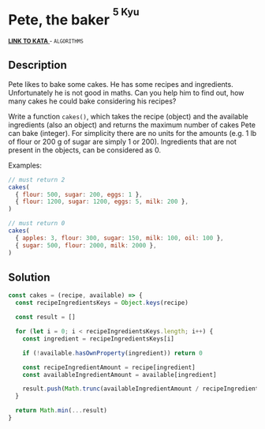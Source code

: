 <h1>Pete, the baker <sup><sup>5 Kyu</sup></sup></h1>

<sup>
  <a href="https://www.codewars.com/kata/525c65e51bf619685c000059">
    <strong>LINK TO KATA</strong>
  </a> - <code>ALGORITHMS</code>
</sup>

## Description

Pete likes to bake some cakes. He has some recipes and ingredients. Unfortunately he is not good in maths. Can you help him to find out, how many cakes he could bake considering his recipes?

Write a function `cakes()`, which takes the recipe (object) and the available ingredients (also an object) and returns the maximum number of cakes Pete can bake (integer). For simplicity there are no units for the amounts (e.g. 1 lb of flour or 200 g of sugar are simply 1 or 200). Ingredients that are not present in the objects, can be considered as 0.

Examples:

```javascript
// must return 2
cakes(
  { flour: 500, sugar: 200, eggs: 1 },
  { flour: 1200, sugar: 1200, eggs: 5, milk: 200 },
)

// must return 0
cakes(
  { apples: 3, flour: 300, sugar: 150, milk: 100, oil: 100 },
  { sugar: 500, flour: 2000, milk: 2000 },
)
```

## Solution

```javascript
const cakes = (recipe, available) => {
  const recipeIngredientsKeys = Object.keys(recipe)

  const result = []

  for (let i = 0; i < recipeIngredientsKeys.length; i++) {
    const ingredient = recipeIngredientsKeys[i]

    if (!available.hasOwnProperty(ingredient)) return 0

    const recipeIngredientAmount = recipe[ingredient]
    const availableIngredientAmount = available[ingredient]

    result.push(Math.trunc(availableIngredientAmount / recipeIngredientAmount))
  }

  return Math.min(...result)
}
```
